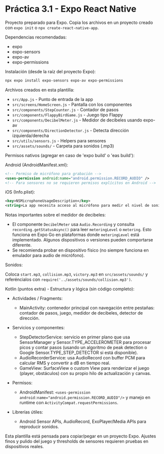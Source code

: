 # Práctica 3.1 - Expo React Native

Proyecto preparado para Expo. Copia los archivos en un proyecto creado con `expo init` o `npx create-react-native-app`.

Dependencias recomendadas:

- expo
- expo-sensors
- expo-av
- expo-permissions

Instalación (desde la raíz del proyecto Expo):

```powershell
npx expo install expo-sensors expo-av expo-permissions
```

Archivos creados en esta plantilla:

- `src/App.js` - Punto de entrada de la app
- `src/screens/HomeScreen.js` - Pantalla con los componentes
- `src/components/StepCounter.js` - Contador de pasos
- `src/components/FlappyBirdGame.js` - Juego tipo Flappy
- `src/components/DecibelMeter.js` - Medidor de decibeles usando expo-av
- `src/components/DirectionDetector.js` - Detecta dirección izquierda/derecha
- `src/utils/sensors.js` - Helpers para sensores
- `src/assets/sounds/` - Carpeta para sonidos (.mp3)

Permisos nativos (agregar en caso de 'expo build' o 'eas build'):

Android (AndroidManifest.xml):

```xml
<!-- Permiso de micrófono para grabación -->
<uses-permission android:name="android.permission.RECORD_AUDIO" />
<!-- Para sensores no se requieren permisos explícitos en Android -->
```

iOS (Info.plist):

```xml
<key>NSMicrophoneUsageDescription</key>
<string>La app necesita acceso al micrófono para medir el nivel de sonido en tiempo real.</string>
```

Notas importantes sobre el medidor de decibeles:

- El componente `DecibelMeter` usa `Audio.Recording` y consulta `recording.getStatusAsync()` para leer `meteringLevel` o `metering`. Esto funciona en Expo Go en plataformas donde `meteringLevel` está implementado. Algunos dispositivos o versiones pueden comportarse diferente.
- Se recomienda probar en dispositivo físico (no siempre funciona en emulador para audio de micrófono).

Sonidos:

Coloca `start.mp3`, `collision.mp3`, `victory.mp3` en `src/assets/sounds/` y referéncialos con `require('../assets/sounds/collision.mp3')`.

Kotlin (puntos extra) - Estructura y lógica (sin código completo):

- Actividades / Fragments:
  - MainActivity: contenedor principal con navegación entre pestañas: contador de pasos, juego, medidor de decibeles, detector de dirección.

- Servicios y componentes:
  - StepDetectorService: servicio en primer plano que usa SensorManager y Sensor.TYPE_ACCELEROMETER para procesar picos y contar pasos (usando un algoritmo de peak detection o Google Sensor.TYPE_STEP_DETECTOR si está disponible).
  - AudioRecorderService: usa AudioRecord con buffer PCM para calcular RMS y convertir a dB en tiempo real.
  - GameView: SurfaceView o custom View para renderizar el juego (player, obstáculos) con su propio hilo de actualización y canvas.

- Permisos:
  - AndroidManifest: `<uses-permission android:name="android.permission.RECORD_AUDIO"/>` y manejo en runtime con `ActivityCompat.requestPermissions`.

- Librerías útiles:
  - Android Sensor APIs, AudioRecord, ExoPlayer/Media APIs para reproducir sonidos.

Esta plantilla está pensada para copiar/pegar en un proyecto Expo. Ajustes finos y pulido del juego y thresholds de sensores requieren pruebas en dispositivos reales.
